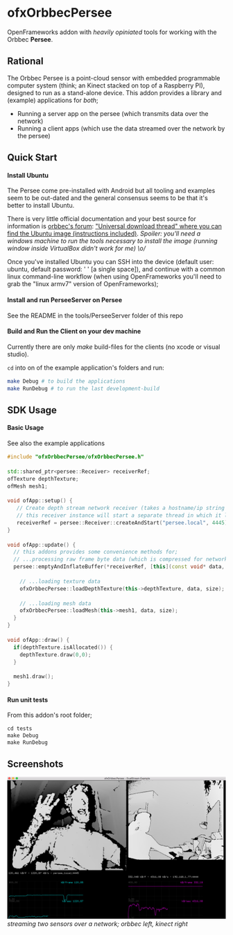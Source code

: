 # ofxOrbbecPersee

OpenFrameworks addon with _heavily opiniated_ tools for working with the Orbbec **Persee**.

## Rational

The Orbbec Persee is a point-cloud sensor with embedded programmable computer system (think; an Kinect stacked on top of a Raspberry PI), designed to
run as a stand-alone device. This addon provides a library and (example) applications for _both_;
 * Running a server app on the persee (which transmits data over the network)
 * Running a client apps (which use the data streamed over the network by the persee)

## Quick Start

#### Install Ubuntu
The Persee come pre-installed with Android but all tooling and examples seem to be out-dated and the general consensus seems to be that it's better to install Ubuntu.

There is very little official documentation and your best source for information is [orbbec's forum](https://3dclub.orbbec3d.com): ["Universal download thread" where you can find the Ubuntu image (instructions included)](https://3dclub.orbbec3d.com/t/universal-download-thread-for-persee/694). _Spoiler: you'll need a windows machine to run the tools necessary to install the image (running window inside VirtualBox didn't work for me) \o/_

Once you've installed Ubuntu you can SSH into the device (default user: ubuntu, default password: ' ' [a single space]), and continue with a common linux command-line workflow (when using OpenFrameworks you'll need to grab the "linux armv7" version of OpenFrameworks);

#### Install and run PerseeServer on Persee
See the README in the tools/PerseeServer folder of this repo

#### Build and Run the Client on your dev machine
Currently there are only _make_ build-files for the clients (no xcode or visual studio).

```cd``` into on of the example application's folders and run:
```bash
make Debug # to build the applications
make RunDebug # to run the last development-build
```

## SDK Usage

#### Basic Usage
See also the example applications

```c++
#include "ofxOrbbecPersee/ofxOrbbecPersee.h"

std::shared_ptr<persee::Receiver> receiverRef;
ofTexture depthTexture;
ofMesh mesh1;

void ofApp::setup() {
   // Create depth stream network receiver (takes a hostname/ip string and port number)
   // this receiver instance will start a separate thread in which it listens for new frame data
   receiverRef = persee::Receiver::createAndStart("persee.local", 4445);
}

void ofApp::update() {
  // this addons provides some convenience methods for;
  // ...processing raw frame byte data (which is compressed for network streaming)
  persee::emptyAndInflateBuffer(*receiverRef, [this](const void* data, size_t size){

    // ...loading texture data
    ofxOrbbecPersee::loadDepthTexture(this->depthTexture, data, size);

    // ...loading mesh data
    ofxOrbbecPersee::loadMesh(this->mesh1, data, size);
  }
}

void ofApp::draw() {
  if(depthTexture.isAllocated()) {
    depthTexture.draw(0,0);
  }

  mesh1.draw();
}
```

#### Run unit tests
From this addon's root folder;
```shell
cd tests
make Debug
make RunDebug
```

## Screenshots
![Clients](screenshots/DualStreamOrbbecKinect2.png "Dual Stream with Orbbec [left] and Kinect [right] and")
_streaming two sensors over a network; orbbec left, kinect right_
